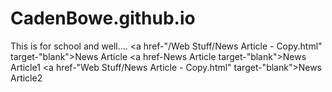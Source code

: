 # CadenBowe.github.io
This is for school and well....
<a href-"/Web Stuff/News Article - Copy.html" target-"blank">News Article</a>
<a href-News Article target-"blank">News Article1</a>
<a href-"Web Stuff/News Article - Copy.html" target-"blank">News Article2</a>
